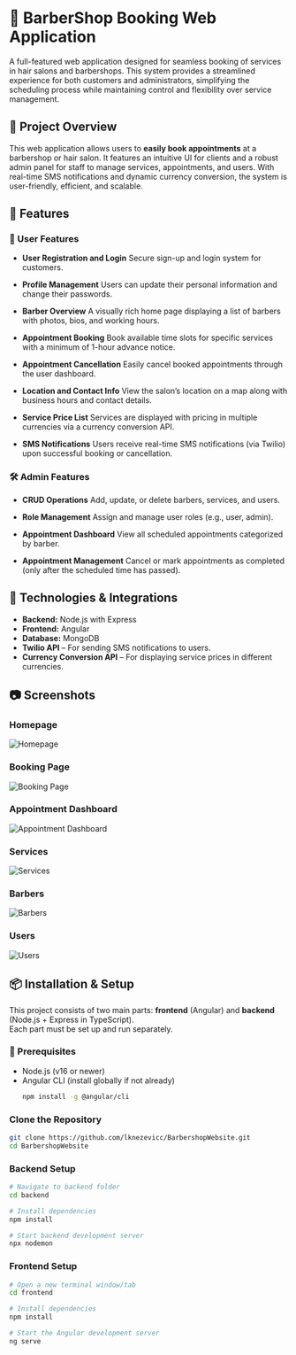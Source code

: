 # 💈 BarberShop Booking Web Application

A full-featured web application designed for seamless booking of services in hair salons and barbershops. This system provides a streamlined experience for both customers and administrators, simplifying the scheduling process while maintaining control and flexibility over service management.

## 📌 Project Overview

This web application allows users to **easily book appointments** at a barbershop or hair salon. It features an intuitive UI for clients and a robust admin panel for staff to manage services, appointments, and users. With real-time SMS notifications and dynamic currency conversion, the system is user-friendly, efficient, and scalable.

## 🚀 Features

### 👤 User Features

- **User Registration and Login**
  Secure sign-up and login system for customers.

- **Profile Management**
  Users can update their personal information and change their passwords.

- **Barber Overview**
  A visually rich home page displaying a list of barbers with photos, bios, and working hours.

- **Appointment Booking**
  Book available time slots for specific services with a minimum of 1-hour advance notice.

- **Appointment Cancellation**
  Easily cancel booked appointments through the user dashboard.

- **Location and Contact Info**
  View the salon’s location on a map along with business hours and contact details.

- **Service Price List**
  Services are displayed with pricing in multiple currencies via a currency conversion API.

- **SMS Notifications**
  Users receive real-time SMS notifications (via Twilio) upon successful booking or cancellation.


### 🛠️ Admin Features

- **CRUD Operations**
  Add, update, or delete barbers, services, and users.

- **Role Management**
  Assign and manage user roles (e.g., user, admin).

- **Appointment Dashboard**
  View all scheduled appointments categorized by barber.

- **Appointment Management**
  Cancel or mark appointments as completed (only after the scheduled time has passed).


## 🧰 Technologies & Integrations

- **Backend:** Node.js with Express
- **Frontend:** Angular
- **Database:** MongoDB
- **Twilio API** – For sending SMS notifications to users.
- **Currency Conversion API** – For displaying service prices in different currencies.

## 📷 Screenshots

### Homepage
![Homepage](screenshots/home.png)

### Booking Page
![Booking Page](screenshots/appointment.png)

### Appointment Dashboard
![Appointment Dashboard](screenshots/appointment-dashboard.png)

### Services
![Services](screenshots/services.png)

### Barbers
![Barbers](screenshots/barbers.png)

### Users
![Users](screenshots/users.png)


## 📦 Installation & Setup

This project consists of two main parts: **frontend** (Angular) and **backend** (Node.js + Express in TypeScript).  
Each part must be set up and run separately.


### 🔧 Prerequisites

- Node.js (v16 or newer)
- Angular CLI (install globally if not already)
  ```bash
  npm install -g @angular/cli
  ```

### Clone the Repository
```bash
git clone https://github.com/lknezevicc/BarbershopWebsite.git
cd BarbershopWebsite
```

### Backend Setup
```bash
# Navigate to backend folder
cd backend

# Install dependencies
npm install

# Start backend development server
npx nodemon
```

### Frontend Setup
```bash
# Open a new terminal window/tab
cd frontend

# Install dependencies
npm install

# Start the Angular development server
ng serve
```
